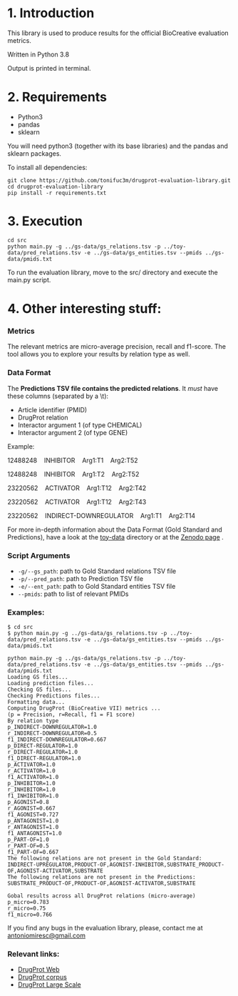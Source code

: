 # 1. Introduction

This library is used to produce results for the official BioCreative evaluation metrics.

Written in Python 3.8

Output is printed in terminal.

# 2. Requirements

+ Python3
+ pandas
+ sklearn

You will need python3 (together with its base libraries) and the pandas and sklearn packages.

To install all dependencies: 

```
git clone https://github.com/tonifuc3m/drugprot-evaluation-library.git
cd drugprot-evaluation-library
pip install -r requirements.txt
```


# 3. Execution

```
cd src
python main.py -g ../gs-data/gs_relations.tsv -p ../toy-data/pred_relations.tsv -e ../gs-data/gs_entities.tsv --pmids ../gs-data/pmids.txt
```

To run the evaluation library, move to the src/ directory and execute the main.py script.


# 4. Other interesting stuff:
### Metrics
The relevant metrics are micro-average precision, recall and f1-score. The tool allows you to explore your results by relation type as well.


### Data Format
The **Predictions TSV file contains the predicted relations**. It *must* have these columns (separated by a \t):
+ Article identifier (PMID)
+ DrugProt relation
+ Interactor argument 1 (of type CHEMICAL)
+ Interactor argument 2 (of type GENE)

Example:

12488248	  &nbsp;&nbsp; INHIBITOR	  &nbsp;&nbsp; Arg1:T1	  &nbsp;&nbsp; Arg2:T52

12488248	  &nbsp;&nbsp; INHIBITOR	  &nbsp;&nbsp; Arg1:T2	  &nbsp;&nbsp; Arg2:T52

23220562	  &nbsp;&nbsp; ACTIVATOR	  &nbsp;&nbsp; Arg1:T12	  &nbsp;&nbsp; Arg2:T42

23220562	  &nbsp;&nbsp; ACTIVATOR	  &nbsp;&nbsp; Arg1:T12	  &nbsp;&nbsp; Arg2:T43

23220562	  &nbsp;&nbsp; INDIRECT-DOWNREGULATOR	  &nbsp;&nbsp; Arg1:T1	  &nbsp;&nbsp; Arg2:T14


For more in-depth information about the Data Format (Gold Standard and Predictions), have a look at the [toy-data](toy-data) directory or at the [Zenodo page](https://doi.org/10.5281/zenodo.4955410) .

### Script Arguments
+ ```-g/--gs_path```: path to Gold Standard relations TSV file
+ ```-p/--pred_path```: path to Prediction TSV file
+ ```-e/--ent_path```: path to Gold Standard entities TSV file
+ ```--pmids```: path to list of relevant PMIDs


### Examples: 

```
$ cd src
$ python main.py -g ../gs-data/gs_relations.tsv -p ../toy-data/pred_relations.tsv -e ../gs-data/gs_entities.tsv --pmids ../gs-data/pmids.txt

python main.py -g ../gs-data/gs_relations.tsv -p ../toy-data/pred_relations.tsv -e ../gs-data/gs_entities.tsv --pmids ../gs-data/pmids.txt
Loading GS files...
Loading prediction files...
Checking GS files...
Checking Predictions files...
Formatting data...
Computing DrugProt (BioCreative VII) metrics ...
(p = Precision, r=Recall, f1 = F1 score)
By relation type
p_INDIRECT-DOWNREGULATOR=1.0
r_INDIRECT-DOWNREGULATOR=0.5
f1_INDIRECT-DOWNREGULATOR=0.667
p_DIRECT-REGULATOR=1.0
r_DIRECT-REGULATOR=1.0
f1_DIRECT-REGULATOR=1.0
p_ACTIVATOR=1.0
r_ACTIVATOR=1.0
f1_ACTIVATOR=1.0
p_INHIBITOR=1.0
r_INHIBITOR=1.0
f1_INHIBITOR=1.0
p_AGONIST=0.8
r_AGONIST=0.667
f1_AGONIST=0.727
p_ANTAGONIST=1.0
r_ANTAGONIST=1.0
f1_ANTAGONIST=1.0
p_PART-OF=1.0
r_PART-OF=0.5
f1_PART-OF=0.667
The following relations are not present in the Gold Standard: INDIRECT-UPREGULATOR,PRODUCT-OF,AGONIST-INHIBITOR,SUBSTRATE_PRODUCT-OF,AGONIST-ACTIVATOR,SUBSTRATE
The following relations are not present in the Predictions: SUBSTRATE_PRODUCT-OF,PRODUCT-OF,AGONIST-ACTIVATOR,SUBSTRATE

Gobal results across all DrugProt relations (micro-average)
p_micro=0.783
r_micro=0.75
f1_micro=0.766

```


If you find any bugs in the evaluation library, please, contact me at antoniomiresc@gmail.com


### Relevant links:
+ [DrugProt Web](https://biocreative.bioinformatics.udel.edu/tasks/biocreative-vii/track-1/)
+ [DrugProt corpus](https://doi.org/10.5281/zenodo.4955410)
+ [DrugProt Large Scale](https://doi.org/10.5281/zenodo.5119878)
